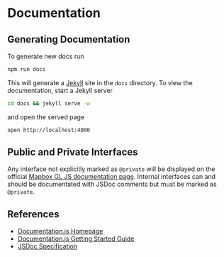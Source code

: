 # Documentation

## Generating Documentation

To generate new docs run

```bash
npm run docs
```

This will generate a [Jekyll](http://jekyllrb.com) site in the `docs` directory. To view the documentation, start a Jekyll server 

```bash
cd docs && jekyll serve -w
```

and open the served page

```bash
open http://localhost:4000
```

## Public and Private Interfaces

Any interface not explicitly marked as `@private` will be displayed on the official [Mapbox GL JS documentation page](https://www.mapbox.com/mapbox-gl-js/api/). Internal interfaces can and should be documentated with JSDoc comments but must be marked as `@private`.

## References

 - [Documentation.js Homepage](http://documentation.js.org)
 - [Documentation.js Getting Started Guide](https://github.com/documentationjs/documentation/blob/master/docs/GETTTING_STARTED.md)
 - [JSDoc Specification](http://usejsdoc.org/index.html)

